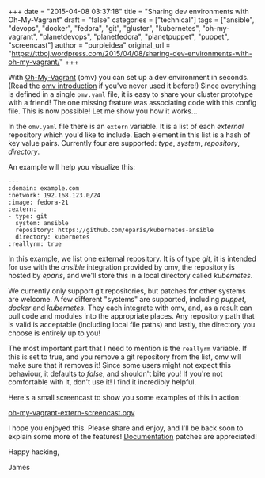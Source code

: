 +++
date = "2015-04-08 03:37:18"
title = "Sharing dev environments with Oh-My-Vagrant"
draft = "false"
categories = ["technical"]
tags = ["ansible", "devops", "docker", "fedora", "git", "gluster", "kubernetes", "oh-my-vagrant", "planetdevops", "planetfedora", "planetpuppet", "puppet", "screencast"]
author = "purpleidea"
original_url = "https://ttboj.wordpress.com/2015/04/08/sharing-dev-environments-with-oh-my-vagrant/"
+++

With <a href="https://github.com/purpleidea/oh-my-vagrant">Oh-My-Vagrant</a> (omv) you can set up a dev environment in seconds. (Read the <a href="/blog/2014/09/03/introducing-oh-my-vagrant/">omv introduction</a> if you've never used it before!) Since everything is defined in a single <code>omv.yaml</code> file, it is easy to share your cluster prototype with a friend! The one missing feature was associating code with this config file. This is now possible! Let me show you how it works...

In the <code>omv.yaml</code> file there is an <code>extern</code> variable. It is a list of each <em>external</em> repository which you'd like to include. Each element in this list is a hash of key value pairs. Currently four are supported: <em>type</em>, <em>system</em>, <em>repository</em>, <em>directory</em>.

An example will help you visualize this:
```
---
:domain: example.com
:network: 192.168.123.0/24
:image: fedora-21
:extern:
- type: git
  system: ansible
  repository: https://github.com/eparis/kubernetes-ansible
  directory: kubernetes
:reallyrm: true
```
In this example, we list one external repository. It is of type <em>git</em>, it is intended for use with the <em>ansible</em> integration provided by omv, the repository is hosted by <em>eparis</em>, and we'll store this in a local directory called <em>kubernetes</em>.

We currently only support git repositories, but patches for other systems are welcome. A few different "systems" are supported, including <em>puppet</em>, <em>docker</em> and <em>kubernetes</em>. They each integrate with omv, and, as a result can pull code and modules into the appropriate places. Any repository path that is valid is acceptable (including local file paths) and lastly, the directory you choose is entirely up to you!

The most important part that I need to mention is the <code>reallyrm</code> variable. If this is set to true, and you remove a git repository from the list, omv will make sure that it removes it! Since some users might not expect this behaviour, it defaults to <em>false</em>, and shouldn't bite you! If you're not comfortable with it, don't use it! I find it incredibly helpful.

Here's a small screencast to show you some examples of this in action:

<a href="https://dl.fedoraproject.org/pub/alt/purpleidea/screencasts/oh-my-vagrant-extern-screencast.ogv">oh-my-vagrant-extern-screencast.ogv</a>

I hope you enjoyed this. Please share and enjoy, and I'll be back soon to explain some more of the features! <a href="https://github.com/purpleidea/oh-my-vagrant/blob/master/DOCUMENTATION.md">Documentation</a> patches are appreciated!

Happy hacking,

James

